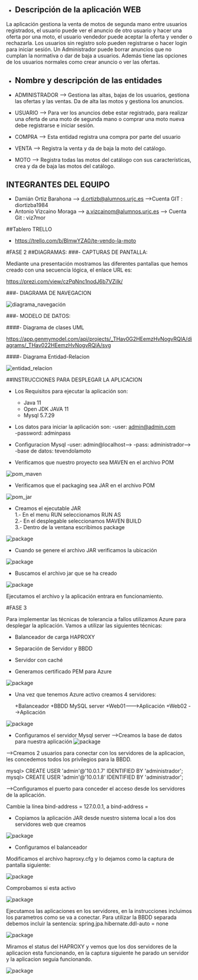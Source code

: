 - ## Descripción de la aplicación WEBLa aplicación gestiona la venta de motos de segunda mano entre usuarios registrados, el usuario puede ver el anuncio de otro usuario y hacer una oferta por una moto, el usuario vendedor puede aceptar la oferta y vender o rechazarla.Los usuarios sin registro solo pueden registrarse o hacer login para iniciar sesión.Un Administrador puede borrar anuncios que no cumplan la normativa o dar de baja a usuarios. Además tiene las opciones de los usuarios normales como crear anuncio o ver las ofertas.- ## Nombre y descripción de las entidades - ADMINISTRADOR --> Gestiona las altas, bajas de los usuarios, gestiona las ofertas y las ventas. Da de alta las motos y gestiona los anuncios.- USUARIO --> Para ver los anuncios debe estar registrado, para realizar una oferta de una moto de segunda mano o comprar una moto nueva debe registrarse e iniciar sesión.- COMPRA --> Esta entidad registra una compra por parte del usuario- VENTA --> Registra la venta y da de baja la moto del catálogo.- MOTO --> Registra todas las motos del catálogo con sus características, crea y da de baja las motos del catálogo. ## INTEGRANTES DEL EQUIPO- Damián Ortiz Barahona --> d.ortizb@alumnos.urjc.es -->Cuenta GIT : diortizba1984- Antonio Vizcaino Moraga --> a.vizcainom@alumnos.urjc.es --> Cuenta Git : viz7mor##Tablero TRELLO- https://trello.com/b/BlmwYZA0/te-vendo-la-moto#FASE 2##DIAGRAMAS: ###- CAPTURAS DE PANTALLA:Mediante una presentación mostramos las diferentes pantallas que hemos creado con una secuencia lógica, el enlace URL es:https://prezi.com/view/czPqNnc1nodJ6b7VZiIk/###- DIAGRAMA DE NAVEGACION![diagrama_navegación](https://github.com/diortizba1984/Te_vendo_la_moto/blob/master/Diagramas/diagrama_navegacion.JPG)###- MODELO DE DATOS:####- Diagrama de clases UMLhttps://app.genmymodel.com/api/projects/_THav0G2HEemzHvNogvRQlA/diagrams/_THav022HEemzHvNogvRQlA/svg####- Diagrama Entidad-Relacion![entidad_relacion](https://github.com/diortizba1984/Te_vendo_la_moto/blob/master/Diagramas/ERD.TVM.jpg)##INSTRUCCIONES PARA DESPLEGAR LA APLICACION- Los Requisitos para ejecutar la aplicación son:    - Java 11    - Open JDK JAVA 11    - Mysql 5.7.29    - Los datos para iniciar la aplicación son: 	-user: admin@admin.com   	-password: adminpass- Configuracion Mysql	-user: admin@localhost-->	-pass: administrador-->	-base de datos: tevendolamoto- Verificamos que nuestro proyecto sea MAVEN en el archivo POM![pom_maven](https://github.com/diortizba1984/Te_vendo_la_moto/blob/master/Diagramas/maven.png)- Verificamos que el packaging sea JAR en el archivo POM![pom_jar](https://github.com/diortizba1984/Te_vendo_la_moto/blob/master/Diagramas/jar.png)- Creamos el ejecutable JAR      1.- En el menu RUN seleccionamos RUN AS      2.- En el desplegable seleccionamos MAVEN BUILD      3.- Dentro de la ventana escribimos package![package](https://github.com/diortizba1984/Te_vendo_la_moto/blob/master/Diagramas/package.png)- Cuando se genere el archivo JAR verificamos la ubicación ![package](https://github.com/diortizba1984/Te_vendo_la_moto/blob/master/Diagramas/ruta.png)- Buscamos el archivo jar que se ha creado![package](https://github.com/diortizba1984/Te_vendo_la_moto/blob/master/Diagramas/Archivo_JAR.png)  Ejecutamos el archivo y la aplicación entrara en funcionamiento.#FASE 3Para implementar las técnicas de tolerancia a fallos utilizamos Azure para desplegar la aplicación. Vamos a utilizar las siguientes técnicas:- Balanceador de carga HAPROXY- Separación de Servidor y BBDD- Servidor con caché- Generamos certificado PEM para Azure![package](https://github.com/diortizba1984/Te_vendo_la_moto/blob/master/Diagramas/pem.png)- Una vez que tenemos Azure activo creamos 4 servidores:	+Balanceador 	+BBDD MySQL server	+Web01--->Aplicación	+Web02 -->Aplicación![package](https://github.com/diortizba1984/Te_vendo_la_moto/blob/master/Diagramas/servidores.png)- Configuramos el servidor Mysql server -->Creamos la base de datos para nuestra aplicación![package](https://github.com/diortizba1984/Te_vendo_la_moto/blob/master/Diagramas/bbdd.png)-->Creamos 2 usuarios para conectar con los servidores de la aplicacion, les concedemos todos los privilegios para la BBDD.mysql> CREATE USER 'admin'@'10.0.1.7' IDENTIFIED BY 'administrador';mysql> CREATE USER 'admin'@'10.0.1.8' IDENTIFIED BY 'administrador';-->Configuramos el puerto para conceder el acceso desde los servidores de la aplicación.Cambie la línea bind-address = 127.0.0.1, a bind-address = <ip del servidor mysql>- Copiamos la aplicación JAR desde nuestro sistema local a los dos servidores web que creamos![package](https://github.com/diortizba1984/Te_vendo_la_moto/blob/master/Diagramas/subirvm.png)- Configuramos el balanceadorModificamos el archivo haproxy.cfg y lo dejamos como la captura de pantalla siguiente:![package](https://github.com/diortizba1984/Te_vendo_la_moto/blob/master/Diagramas/haproxy.png)Comprobamos si esta activo![package](https://github.com/diortizba1984/Te_vendo_la_moto/blob/master/Diagramas/activo.png)Ejecutamos las aplicaciones en los servidores, en la instrucciones incluimos los parametros como se va a conectar.Para utilizar la BBDD separada debemos incluir la sentencia:spring.jpa.hibernate.ddl-auto = none![package](https://github.com/diortizba1984/Te_vendo_la_moto/blob/master/Diagramas/aplicacion.png)Miramos el status del HAPROXY y vemos que los dos servidores de la aplicacion esta funcionando, en la captura siguiente he parado un servidor y la aplicacion seguia funcionando.![package](https://github.com/diortizba1984/Te_vendo_la_moto/blob/master/Diagramas/status.png)